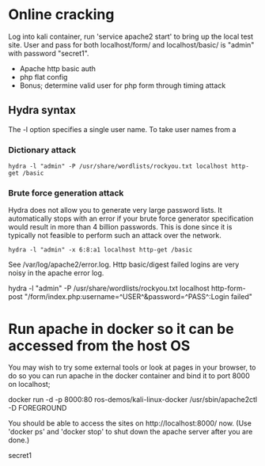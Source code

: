 # Online cracking

Log into kali container, run 'service apache2 start' to bring up the local test site.
User and pass for both localhost/form/ and localhost/basic/ is "admin" with password "secret1".
- Apache http basic auth
- php flat config
- Bonus; determine valid user for php form through timing attack

## Hydra syntax
The -l option specifies a single user name. To take user names from a 

### Dictionary attack
```
hydra -l "admin" -P /usr/share/wordlists/rockyou.txt localhost http-get /basic
```
### Brute force generation attack
Hydra does not allow you to generate very large password lists. It automatically stops with an error if your brute force generator specification would result in more than 4 billion passwords. This is done since it is typically not feasible to perform such an attack over the network.
```
hydra -l "admin" -x 6:8:a1 localhost http-get /basic
```

See /var/log/apache2/error.log. Http basic/digest failed logins are very noisy in the apache error log.

hydra -l "admin" -P /usr/share/wordlists/rockyou.txt localhost http-form-post "/form/index.php:username=^USER^&password=^PASS^:Login failed"

# Run apache in docker so it can be accessed from the host OS
You may wish to try some external tools or look at pages in your browser, to do so you can run apache in the docker container and bind it to port 8000 on localhost;

docker run -d -p 8000:80 ros-demos/kali-linux-docker /usr/sbin/apache2ctl -D FOREGROUND

You should be able to access the sites on http://localhost:8000/ now.
(Use 'docker ps' and 'docker stop' to shut down the apache server after you are done.)

secret1